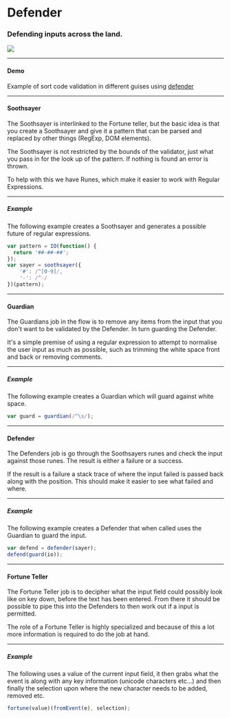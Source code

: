 # Defender

### Defending inputs across the land.

![](https://raw.github.com/fantasyland/fantasy-land/master/logo.png)

* * *

#### Demo

Example of sort code validation in different guises using [defender](http://simonrichardson.github.io/defender/)

* * *

#### Soothsayer

The Soothsayer is interlinked to the Fortune teller, but the basic
idea is that you create a Soothsayer and give it a pattern that 
can be parsed and replaced by other things (RegExp, DOM elements).

The Soothsayer is not restricted by the bounds of the validator,
just what you pass in for the look up of the pattern. If nothing
is found an error is thrown.

To help with this we have Runes, which make it easier to work with
Regular Expressions.

* * *

##### Example

The following example creates a Soothsayer and generates a possible
future of regular expressions.

```javascript
var pattern = IO(function() {
  return '##-##-##';
});
var sayer = soothsayer({
    '#': /^[0-9]/,
    '-': /^-/
})(pattern);
```

* * *

#### Guardian

The Guardians job in the flow is to remove any items from the input
that you don't want to be validated by the Defender. In turn
guarding the Defender.

It's a simple premise of using a regular expression to attempt to
normalise the user input as much as possible, such as trimming 
the white space front and back or removing comments.

* * *

##### Example

The following example creates a Guardian which will guard against
white space.

```javascript
var guard = guardian(/^\s/);
```

* * *

#### Defender

The Defenders job is go through the Soothsayers runes and check
the input against those runes. The result is either a failure or
a success.

If the result is a failure a stack trace of where the input failed
is passed back along with the position. This should make it easier
to see what failed and where.

* * *

##### Example

The following example creates a Defender that when called uses
the Guardian to guard the input.

```javascript
var defend = defender(sayer);
defend(guard(io));
```

* * *

#### Fortune Teller

The Fortune Teller job is to decipher what the input field could
possibly look like on key down, before the text has been entered.
From there it should be possible to pipe this into the Defenders
to then work out if a input is permitted. 

The role of a Fortune Teller is highly specialized and because of
this a lot more information is required to do the job at hand.

* * *

##### Example

The following uses a value of the current input field, it then
grabs what the event is along with any key information (unicode
characters etc...) and then finally the selection upon where the
new character needs to be added, removed etc.

```javascript
fortune(value)(fromEvent(e), selection);
```
